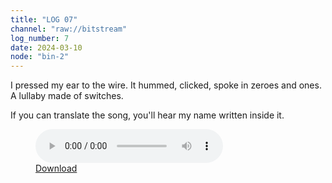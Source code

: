 ```yaml
---
title: "LOG 07"
channel: "raw://bitstream"
log_number: 7
date: 2024-03-10
node: "bin-2"
---
```


I pressed my ear to the wire. It hummed, clicked, spoke in zeroes and ones. A lullaby made of switches.

If you can translate the song, you'll hear my name written inside it.

<figure>
  <audio controls src="/assets/echoes.wav"></audio><br />
  <a href="/assets/echoes.wav">Download</a>
</figure>
